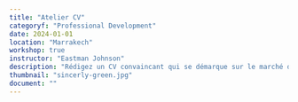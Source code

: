 ```yaml
---
title: "Atelier CV"
categoryf: "Professional Development"
date: 2024-01-01
location: "Marrakech"
workshop: true
instructor: "Eastman Johnson"
description: "Rédigez un CV convaincant qui se démarque sur le marché du travail actuel."
thumbnail: "sincerly-green.jpg"
document: ""
---
```


